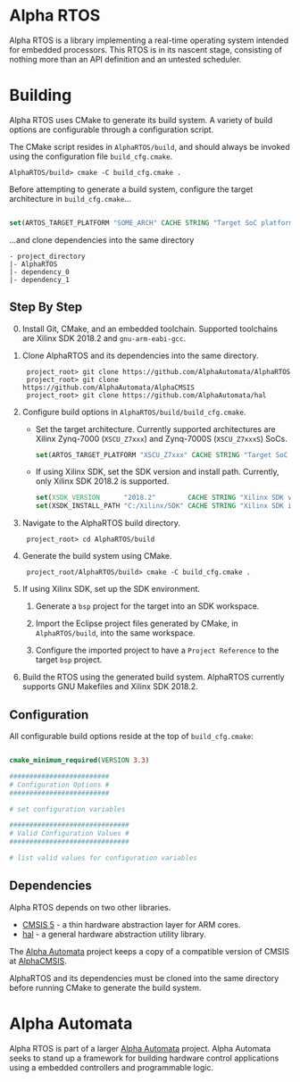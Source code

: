 # Alpha RTOS

Alpha RTOS is a library implementing a real-time operating system intended for embedded processors.
This RTOS is in its nascent stage, consisting of nothing more than an API definition and an untested
scheduler.

# Building

Alpha RTOS uses CMake to generate its build system. A variety of build options are configurable
through a configuration script.

The CMake script resides in `AlphaRTOS/build`,
and should always be invoked using the configuration file `build_cfg.cmake`.

    AlphaRTOS/build> cmake -C build_cfg.cmake .

Before attempting to generate a build system, configure the target architecture in
`build_cfg.cmake`...

```cmake

set(ARTOS_TARGET_PLATFORM "SOME_ARCH" CACHE STRING "Target SoC platform." FORCE)

```

...and clone dependencies into the same directory

    - project_directory
    |- AlphaRTOS
    |- dependency_0
    |- dependency_1

## Step By Step

0. Install Git, CMake, and an embedded toolchain. Supported toolchains are Xilinx SDK 2018.2 and
   `gnu-arm-eabi-gcc`.

1. Clone AlphaRTOS and its dependencies into the same directory.

        project_root> git clone https://github.com/AlphaAutomata/AlphaRTOS
        project_root> git clone https://github.com/AlphaAutomata/AlphaCMSIS
        project_root> git clone https://github.com/AlphaAutomata/hal

2. Configure build options in `AlphaRTOS/build/build_cfg.cmake`.

    - Set the target architecture. Currently supported architectures are Xilinx Zynq-7000
      (`XSCU_Z7xxx`) and Zynq-7000S (`XSCU_Z7xxxS`) SoCs.

        ```cmake
        set(ARTOS_TARGET_PLATFORM "XSCU_Z7xxx" CACHE STRING "Target SoC platform." FORCE)
        ```
    
    - If using Xilinx SDK, set the SDK version and install path. Currently, only Xilinx SDK 2018.2
      is supported.

        ```cmake
        set(XSDK_VERSION      "2018.2"        CACHE STRING "Xilinx SDK version."           FORCE)
        set(XSDK_INSTALL_PATH "C:/Xilinx/SDK" CACHE STRING "Xilinx SDK installation path." FORCE)
        ```

3. Navigate to the AlphaRTOS build directory.

        project_root> cd AlphaRTOS/build

4. Generate the build system using CMake.

        project_root/AlphaRTOS/build> cmake -C build_cfg.cmake .

5. If using Xilinx SDK, set up the SDK environment.

    1. Generate a `bsp` project for the target into an SDK workspace.

    2. Import the Eclipse project files generated by CMake, in `AlphaRTOS/build`, into the same
       workspace.
    
    3. Configure the imported project to have a `Project Reference` to the target `bsp` project.


6. Build the RTOS using the generated build system. AlphaRTOS currently supports GNU Makefiles and
   Xilinx SDK 2018.2.

## Configuration

All configurable build options reside at the top of `build_cfg.cmake`:

```cmake

cmake_minimum_required(VERSION 3.3)

#########################
# Configuration Options #
#########################

# set configuration variables

##############################
# Valid Configuration Values #
##############################

# list valid values for configuration variables

```

## Dependencies

Alpha RTOS depends on two other libraries.

- [CMSIS 5] - a thin hardware abstraction layer for ARM cores.
- [hal] - a general hardware abstraction utility library.

The [Alpha Automata] project keeps a copy of a compatible version of CMSIS at [AlphaCMSIS].

AlphaRTOS and its dependencies must be cloned into the same directory before running CMake to
generate the build system.

# Alpha Automata

Alpha RTOS is part of a larger [Alpha Automata] project. Alpha Automata seeks to stand up a
framework for building hardware control applications using a embedded controllers and programmable
logic.

[Alpha Automata]: (https://dev.to/zhu48/alphaautomata---2018-10-03-471f)
[CMSIS 5]:        (https://github.com/ARM-software/CMSIS_5)
[hal]:            (https://github.com/AlphaAutomata/hal)
[AlphaCMSIS]:     (https://github.com/AlphaAutomata/AlphaCMSIS)

